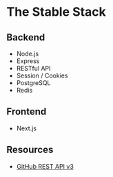 # The Stable Stack

## Backend

- Node.js
- Express
- RESTful API
- Session / Cookies
- PostgreSQL
- Redis

## Frontend

- Next.js

## Resources

- [GitHub REST API v3](https://developer.github.com/v3/)
